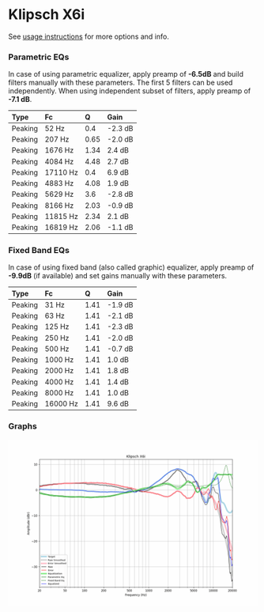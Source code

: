 # Klipsch X6i
See [usage instructions](https://github.com/jaakkopasanen/AutoEq#usage) for more options and info.

### Parametric EQs
In case of using parametric equalizer, apply preamp of **-6.5dB** and build filters manually
with these parameters. The first 5 filters can be used independently.
When using independent subset of filters, apply preamp of **-7.1 dB**.

| Type    | Fc       |    Q | Gain    |
|:--------|:---------|:-----|:--------|
| Peaking | 52 Hz    | 0.4  | -2.3 dB |
| Peaking | 207 Hz   | 0.65 | -2.0 dB |
| Peaking | 1676 Hz  | 1.34 | 2.4 dB  |
| Peaking | 4084 Hz  | 4.48 | 2.7 dB  |
| Peaking | 17110 Hz | 0.4  | 6.9 dB  |
| Peaking | 4883 Hz  | 4.08 | 1.9 dB  |
| Peaking | 5629 Hz  | 3.6  | -2.8 dB |
| Peaking | 8166 Hz  | 2.03 | -0.9 dB |
| Peaking | 11815 Hz | 2.34 | 2.1 dB  |
| Peaking | 16819 Hz | 2.06 | -1.1 dB |

### Fixed Band EQs
In case of using fixed band (also called graphic) equalizer, apply preamp of **-9.9dB**
(if available) and set gains manually with these parameters.

| Type    | Fc       |    Q | Gain    |
|:--------|:---------|:-----|:--------|
| Peaking | 31 Hz    | 1.41 | -1.9 dB |
| Peaking | 63 Hz    | 1.41 | -2.1 dB |
| Peaking | 125 Hz   | 1.41 | -2.3 dB |
| Peaking | 250 Hz   | 1.41 | -2.0 dB |
| Peaking | 500 Hz   | 1.41 | -0.7 dB |
| Peaking | 1000 Hz  | 1.41 | 1.0 dB  |
| Peaking | 2000 Hz  | 1.41 | 1.8 dB  |
| Peaking | 4000 Hz  | 1.41 | 1.4 dB  |
| Peaking | 8000 Hz  | 1.41 | 1.0 dB  |
| Peaking | 16000 Hz | 1.41 | 9.6 dB  |

### Graphs
![](./Klipsch%20X6i.png)